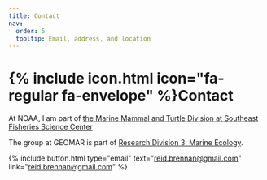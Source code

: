 ```yaml
---
title: Contact
nav:
  order: 5
  tooltip: Email, address, and location
---
```


# {% include icon.html icon="fa-regular fa-envelope" %}Contact


At NOAA, I am part of [the Marine Mammal and Turtle Division at Southeast Fisheries Science Center](https://www.fisheries.noaa.gov/about/marine-mammal-and-turtle-division-southeast-fisheries-science-center)

The group at GEOMAR is part of [Research Division 3: Marine Ecology](https://www.geomar.de/en/research/fb3/overview).

{%
  include button.html
  type="email"
  text="reid.brennan@gmail.com"
  link="reid.brennan@gmail.com"
%}

